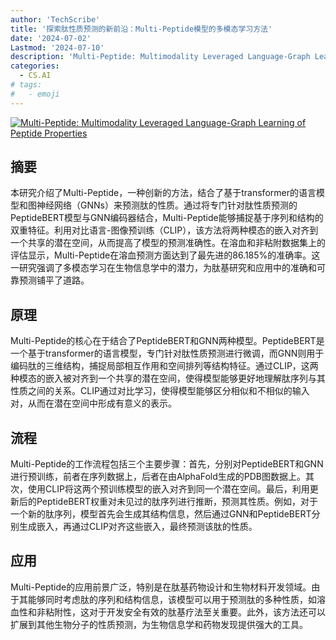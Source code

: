 ```yaml
---
author: 'TechScribe'
title: '探索肽性质预测的新前沿：Multi-Peptide模型的多模态学习方法'
date: '2024-07-02'
Lastmod: '2024-07-10'
description: 'Multi-Peptide: Multimodality Leveraged Language-Graph Learning of Peptide Properties'
categories:
  - CS.AI
# tags:
#   - emoji
---
```


[![Multi-Peptide: Multimodality Leveraged Language-Graph Learning of Peptide Properties](https://arxiv-research-1301205113.cos.ap-guangzhou.myqcloud.com/images/2407.03380v1.pdf_0.jpg)](https://arxiv.org/abs/2407.03380v1)

## 摘要

本研究介绍了Multi-Peptide，一种创新的方法，结合了基于transformer的语言模型和图神经网络（GNNs）来预测肽的性质。通过将专门针对肽性质预测的PeptideBERT模型与GNN编码器结合，Multi-Peptide能够捕捉基于序列和结构的双重特征。利用对比语言-图像预训练（CLIP），该方法将两种模态的嵌入对齐到一个共享的潜在空间，从而提高了模型的预测准确性。在溶血和非粘附数据集上的评估显示，Multi-Peptide在溶血预测方面达到了最先进的86.185%的准确率。这一研究强调了多模态学习在生物信息学中的潜力，为肽基研究和应用中的准确和可靠预测铺平了道路。<!--more-->

## 原理

Multi-Peptide的核心在于结合了PeptideBERT和GNN两种模型。PeptideBERT是一个基于transformer的语言模型，专门针对肽性质预测进行微调，而GNN则用于编码肽的三维结构，捕捉局部相互作用和空间排列等结构特征。通过CLIP，这两种模态的嵌入被对齐到一个共享的潜在空间，使得模型能够更好地理解肽序列与其性质之间的关系。CLIP通过对比学习，使得模型能够区分相似和不相似的输入对，从而在潜在空间中形成有意义的表示。

## 流程

Multi-Peptide的工作流程包括三个主要步骤：首先，分别对PeptideBERT和GNN进行预训练，前者在序列数据上，后者在由AlphaFold生成的PDB图数据上。其次，使用CLIP将这两个预训练模型的嵌入对齐到同一个潜在空间。最后，利用更新后的PeptideBERT权重对未见过的肽序列进行推断，预测其性质。例如，对于一个新的肽序列，模型首先会生成其结构信息，然后通过GNN和PeptideBERT分别生成嵌入，再通过CLIP对齐这些嵌入，最终预测该肽的性质。

## 应用

Multi-Peptide的应用前景广泛，特别是在肽基药物设计和生物材料开发领域。由于其能够同时考虑肽的序列和结构信息，该模型可以用于预测肽的多种性质，如溶血性和非粘附性，这对于开发安全有效的肽基疗法至关重要。此外，该方法还可以扩展到其他生物分子的性质预测，为生物信息学和药物发现提供强大的工具。